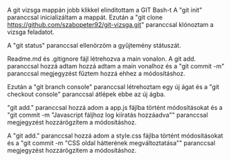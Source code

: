 A git vizsga mappán jobb klikkel elindítottam a GIT Bash-t
A "git init" paranccsal inicializáltam a mappát.
Ezután a "git clone https://github.com/szabopeter92/git-vizsga.git" paranccsal klónoztam a vizsga feladatot.

A "git status" paranccsal ellenörzöm a gyűjtemény státuszát.

Readme.md és .gitignore fájl létrehozva a main vonalon. A git add. paranccsal hozzá adtam hozzá adtam a main vonalhoz és a "git commit -m" paranccsal megjegyzést fűztem hozzá ehhez a módosításhoz.

Ezután a "git branch console" paranccsal létrehoztam egy új ágat és a "git checkout console" paranccsal átlépek ebbe az új ágba.

"git add." paranccsal hozzá adom a app.js fájlba történt módosításokat és a "git commit -m "Javascript fáljhoz log kiíratás hozzáadva"" paranccsal megjegyzést hozzárögzítem a módosításhoz.


A "git add." paranccsal hozzá adom a style.css fájlba történt módosításokat és a "git commit -m "CSS oldal hátterének megváltoztatása"" paranccsal megjegyzést hozzárögzítem a módosításhoz.
